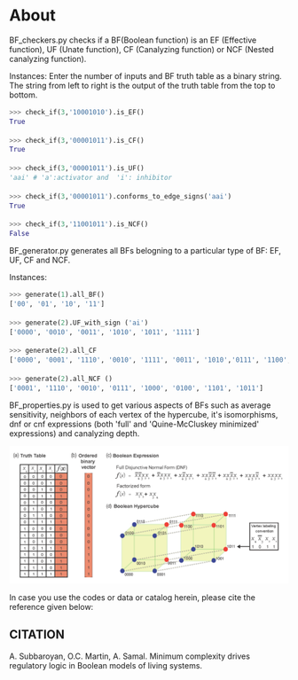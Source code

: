 # About

BF_checkers.py checks if a BF(Boolean function) is an EF (Effective function), UF (Unate function), CF (Canalyzing function) or NCF (Nested canalyzing function).

Instances:
Enter the number of inputs and BF truth table as a binary string. The string from left to right is the output of the truth table from the top to bottom.

```python
>>> check_if(3,'10001010').is_EF()
True

>>> check_if(3,'00001011').is_CF()
True

>>> check_if(3,'00001011').is_UF()
'aai' # 'a':activator and  'i': inhibitor

>>> check_if(3,'00001011').conforms_to_edge_signs('aai')
True

>>> check_if(3,'11001011').is_NCF()
False
```

BF_generator.py generates all BFs belogning to a particular type of BF: EF, UF, CF and NCF.

Instances:

```python
>>> generate(1).all_BF()
['00', '01', '10', '11']

>>> generate(2).UF_with_sign ('ai')
['0000', '0010', '0011', '1010', '1011', '1111']

>>> generate(2).all_CF
['0000', '0001', '1110', '0010', '1111', '0011', '1010','0111', '1100', '1000', '0100', '1101', '1011', '0101']

>>> generate(2).all_NCF ()
['0001', '1110', '0010', '0111', '1000', '0100', '1101', '1011']
```

BF_properties.py is used to get various aspects of BFs such as average sensitivity, neighbors of each vertex of the hypercube, it's isomorphisms, dnf or cnf expressions (both 'full' and 'Quine-McCluskey minimized' expressions) and canalyzing depth.


<img src="repr_BFs.png">

In case you use the codes or data or catalog herein, please cite the reference given below:

## CITATION
A. Subbaroyan, O.C. Martin, A. Samal. Minimum complexity drives regulatory logic in Boolean models of living systems.
